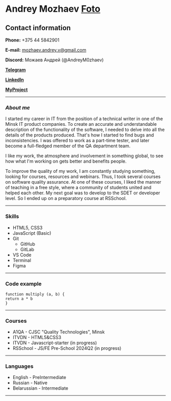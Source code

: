 # Andrey Mozhaev **[Foto](/img/photo.png)**

## Contact information

 **Phone:** +375 44 5842901

 **E-mail:** mozhaev.andrey.v@gmail.com

 **Discord:** Можаев Андрей (@AndreyM0zhaev)

 **[Telegram](https://t.me/iAMSQA)**

 **[LinkedIn](https://www.linkedin.com/in/andrey-mozhaev-a90731133)**

 **[MyProject](https://github.com/AndreyM0zhaev/rsschool-cv/blob/gh-pages/cv.md)**

___

### ***About me***
I started my career in IT from the position of a technical writer in one of the Minsk IT product companies. To create an accurate and understandable description of the functionality of the software, I needed to delve into all the details of the products produced. That's how I started to find bugs and inconsistencies. I was offered to work as a part-time tester, and later become a full-fledged member of the QA department team. 

I like my work, the atmosphere and involvement in something global, to see how what I'm working on gets better and benefits people. 

To improve the quality of my work, I am constantly studying something, looking for courses, resources and webinars. Thus, I took several courses on software quality assurance. At one of these courses, I liked the manner of teaching in a free style, where a community of students united and helped each other. My next goal was to develop to the SDET or developer level. So I ended up on a preparatory course at RSSchool.

___

### Skills
* HTML5, CSS3
* JavaScript (Basic)
* Git 
    + GitHub
    + GitLab
* VS Code
* Terminal
* Figma

___

### Code example

```
function multiply (a, b) {
return a * b
}
```

___

### Courses

* A1QA - CJSC "Quality Technologies", Minsk
* ITVDN - HTML5&CSS3
* ITVDN - Javascript-starter (in progress)
* RSSchool - JS/FE Pre-School 2024Q2 (in progress)

___

### Languages

* English - PreIntermediate
* Russian - Native
* Belarussian - Intermediate

___